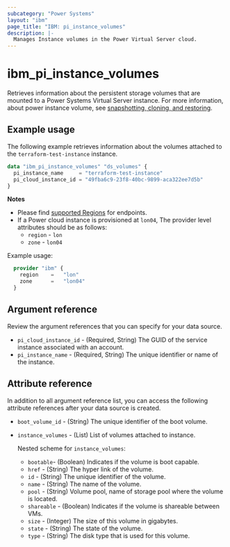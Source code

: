 ```yaml
---
subcategory: "Power Systems"
layout: "ibm"
page_title: "IBM: pi_instance_volumes"
description: |-
  Manages Instance volumes in the Power Virtual Server cloud.
---
```


# ibm_pi_instance_volumes
Retrieves information about the persistent storage volumes that are mounted to a Power Systems Virtual Server instance. For more information, about power instance volume, see [snapshotting, cloning, and restoring](https://cloud.ibm.com/docs/power-iaas?topic=power-iaas-volume-snapshot-clone).

## Example usage
The following example retrieves information about the volumes attached to the `terraform-test-instance` instance.

```terraform
data "ibm_pi_instance_volumes" "ds_volumes" {
  pi_instance_name     = "terraform-test-instance"
  pi_cloud_instance_id = "49fba6c9-23f8-40bc-9899-aca322ee7d5b"
}
```

**Notes**
- Please find [supported Regions](https://cloud.ibm.com/apidocs/power-cloud#endpoint) for endpoints.
- If a Power cloud instance is provisioned at `lon04`, The provider level attributes should be as follows:
  - `region` - `lon`
  - `zone` - `lon04`
  
Example usage:
  ```terraform
    provider "ibm" {
      region    =   "lon"
      zone      =   "lon04"
    }
  ```

## Argument reference
Review the argument references that you can specify for your data source. 

- `pi_cloud_instance_id` - (Required, String) The GUID of the service instance associated with an account.
- `pi_instance_name` - (Required, String) The unique identifier or name of the instance.

## Attribute reference
In addition to all argument reference list, you can access the following attribute references after your data source is created. 

- `boot_volume_id` - (String) The unique identifier of the boot volume.
- `instance_volumes` - (List) List of volumes attached to instance.

  Nested scheme for `instance_volumes`:
  - `bootable`- (Boolean) Indicates if the volume is boot capable.
  - `href` - (String) The hyper link of the volume.
  - `id` - (String) The unique identifier of the volume.
  - `name` - (String) The name of the volume.
  - `pool` - (String) Volume pool, name of storage pool where the volume is located.
  - `shareable` - (Boolean) Indicates if the volume is shareable between VMs.
  - `size` - (Integer) The size of this volume in gigabytes.
  - `state` - (String) The state of the volume.
  - `type` - (String) The disk type that is used for this volume.
